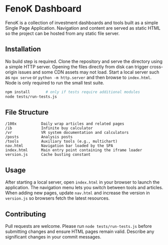 # FenoK Dashboard

FenoK is a collection of investment dashboards and tools built as a simple Single Page Application. Navigation and content are served as static HTML so the project can be hosted from any static file server.

## Installation

No build step is required. Clone the repository and serve the directory using a simple HTTP server. Opening the files directly from disk can trigger cross-origin issues and some CDN assets may not load. Start a local server such as `npx serve` or `python -m http.server` and then browse to `index.html`. Node is only required to run the small test suite.

```bash
npm install       # only if tests require additional modules
node tests/run-tests.js
```

## File Structure

```
/100x           Daily wrap articles and related pages
/ib             Infinite buy calculator
/vr             VR system documentation and calculators
/posts          Analysis posts
/tools          Auxiliary tools (e.g., multichart)
nav.html        Navigation bar loaded by the SPA
index.html      Main entry point containing the iframe loader
version.js      Cache busting constant
```

## Usage

After starting a local server, open `index.html` in your browser to launch the application. The navigation menu lets you switch between tools and articles. When adding new pages, update `nav.html` and increase the version in `version.js` so browsers fetch the latest resources.

## Contributing

Pull requests are welcome. Please run `node tests/run-tests.js` before submitting changes and ensure HTML pages remain valid. Describe any significant changes in your commit messages.
